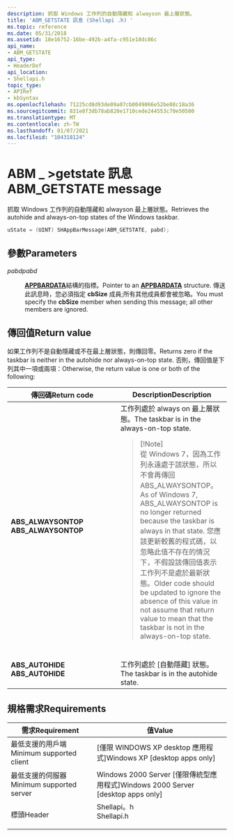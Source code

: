 ```yaml
---
description: 抓取 Windows 工作列的自動隱藏和 alwayson 最上層狀態。
title: 'ABM_GETSTATE 訊息 (Shellapi .h) '
ms.topic: reference
ms.date: 05/31/2018
ms.assetid: 18e16752-16be-492b-a4fa-c951e18dc86c
api_name:
- ABM_GETSTATE
api_type:
- HeaderDef
api_location:
- Shellapi.h
topic_type:
- APIRef
- kbSyntax
ms.openlocfilehash: 71225cd8d93de09a07cb0049066e52be08c18a36
ms.sourcegitcommit: 831e8f3db78ab820e1710cede244553c70e50500
ms.translationtype: MT
ms.contentlocale: zh-TW
ms.lasthandoff: 01/07/2021
ms.locfileid: "104318124"
---
```

# <a name="abm_getstate-message"></a><span data-ttu-id="c9c87-103">ABM \_ >getstate 訊息</span><span class="sxs-lookup"><span data-stu-id="c9c87-103">ABM\_GETSTATE message</span></span>

<span data-ttu-id="c9c87-104">抓取 Windows 工作列的自動隱藏和 alwayson 最上層狀態。</span><span class="sxs-lookup"><span data-stu-id="c9c87-104">Retrieves the autohide and always-on-top states of the Windows taskbar.</span></span>


```C++
uState = (UINT) SHAppBarMessage(ABM_GETSTATE, pabd);
```



## <a name="parameters"></a><span data-ttu-id="c9c87-105">參數</span><span class="sxs-lookup"><span data-stu-id="c9c87-105">Parameters</span></span>

<dl> <dt>

<span data-ttu-id="c9c87-106">*pabd*</span><span class="sxs-lookup"><span data-stu-id="c9c87-106">*pabd*</span></span> 
</dt> <dd>

<span data-ttu-id="c9c87-107">[**APPBARDATA**](/windows/desktop/api/Shellapi/ns-shellapi-appbardata)結構的指標。</span><span class="sxs-lookup"><span data-stu-id="c9c87-107">Pointer to an [**APPBARDATA**](/windows/desktop/api/Shellapi/ns-shellapi-appbardata) structure.</span></span> <span data-ttu-id="c9c87-108">傳送此訊息時，您必須指定 **cbSize** 成員;所有其他成員都會被忽略。</span><span class="sxs-lookup"><span data-stu-id="c9c87-108">You must specify the **cbSize** member when sending this message; all other members are ignored.</span></span>

</dd> </dl>

## <a name="return-value"></a><span data-ttu-id="c9c87-109">傳回值</span><span class="sxs-lookup"><span data-stu-id="c9c87-109">Return value</span></span>

<span data-ttu-id="c9c87-110">如果工作列不是自動隱藏或不在最上層狀態，則傳回零。</span><span class="sxs-lookup"><span data-stu-id="c9c87-110">Returns zero if the taskbar is neither in the autohide nor always-on-top state.</span></span> <span data-ttu-id="c9c87-111">否則，傳回值是下列其中一項或兩項：</span><span class="sxs-lookup"><span data-stu-id="c9c87-111">Otherwise, the return value is one or both of the following:</span></span>



<table>
<colgroup>
<col style="width: 50%" />
<col style="width: 50%" />
</colgroup>
<thead>
<tr class="header">
<th><span data-ttu-id="c9c87-112">傳回碼</span><span class="sxs-lookup"><span data-stu-id="c9c87-112">Return code</span></span></th>
<th><span data-ttu-id="c9c87-113">Description</span><span class="sxs-lookup"><span data-stu-id="c9c87-113">Description</span></span></th>
</tr>
</thead>
<tbody>
<tr class="odd">
<td><dl> <span data-ttu-id="c9c87-114"><dt><strong>ABS_ALWAYSONTOP</strong></dt> </span><span class="sxs-lookup"><span data-stu-id="c9c87-114"><dt><strong>ABS_ALWAYSONTOP</strong></dt> </span></span></dl></td>
<td><span data-ttu-id="c9c87-115">工作列處於 always on 最上層狀態。</span><span class="sxs-lookup"><span data-stu-id="c9c87-115">The taskbar is in the always-on-top state.</span></span> <br/>
<blockquote>
[!Note]<br />
<span data-ttu-id="c9c87-116">從 Windows 7，因為工作列永遠處于該狀態，所以不會再傳回 ABS_ALWAYSONTOP。</span><span class="sxs-lookup"><span data-stu-id="c9c87-116">As of Windows 7, ABS_ALWAYSONTOP is no longer returned because the taskbar is always in that state.</span></span> <span data-ttu-id="c9c87-117">您應該更新較舊的程式碼，以忽略此值不存在的情況下，不假設該傳回值表示工作列不是處於最新狀態。</span><span class="sxs-lookup"><span data-stu-id="c9c87-117">Older code should be updated to ignore the absence of this value in not assume that return value to mean that the taskbar is not in the always-on-top state.</span></span>
</blockquote>
<br/></td>
</tr>
<tr class="even">
<td><dl> <span data-ttu-id="c9c87-118"><dt><strong>ABS_AUTOHIDE</strong></dt> </span><span class="sxs-lookup"><span data-stu-id="c9c87-118"><dt><strong>ABS_AUTOHIDE</strong></dt> </span></span></dl></td>
<td><span data-ttu-id="c9c87-119">工作列處於 [自動隱藏] 狀態。</span><span class="sxs-lookup"><span data-stu-id="c9c87-119">The taskbar is in the autohide state.</span></span><br/></td>
</tr>
</tbody>
</table>



 

## <a name="requirements"></a><span data-ttu-id="c9c87-120">規格需求</span><span class="sxs-lookup"><span data-stu-id="c9c87-120">Requirements</span></span>



| <span data-ttu-id="c9c87-121">需求</span><span class="sxs-lookup"><span data-stu-id="c9c87-121">Requirement</span></span> | <span data-ttu-id="c9c87-122">值</span><span class="sxs-lookup"><span data-stu-id="c9c87-122">Value</span></span> |
|-------------------------------------|---------------------------------------------------------------------------------------|
| <span data-ttu-id="c9c87-123">最低支援的用戶端</span><span class="sxs-lookup"><span data-stu-id="c9c87-123">Minimum supported client</span></span><br/> | <span data-ttu-id="c9c87-124">\[僅限 WINDOWS XP desktop 應用程式\]</span><span class="sxs-lookup"><span data-stu-id="c9c87-124">Windows XP \[desktop apps only\]</span></span><br/>                                           |
| <span data-ttu-id="c9c87-125">最低支援的伺服器</span><span class="sxs-lookup"><span data-stu-id="c9c87-125">Minimum supported server</span></span><br/> | <span data-ttu-id="c9c87-126">Windows 2000 Server \[僅限傳統型應用程式\]</span><span class="sxs-lookup"><span data-stu-id="c9c87-126">Windows 2000 Server \[desktop apps only\]</span></span><br/>                                  |
| <span data-ttu-id="c9c87-127">標頭</span><span class="sxs-lookup"><span data-stu-id="c9c87-127">Header</span></span><br/>                   | <dl> <span data-ttu-id="c9c87-128"><dt>Shellapi。h</dt></span><span class="sxs-lookup"><span data-stu-id="c9c87-128"><dt>Shellapi.h</dt></span></span> </dl> |



 

 




